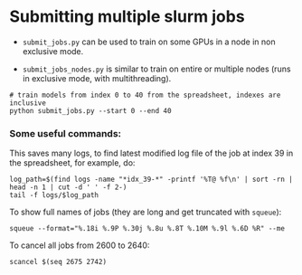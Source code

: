 # Submitting multiple slurm jobs
- `submit_jobs.py` can be used to train on some GPUs in a node in non exclusive mode.

- `submit_jobs_nodes.py` is similar to train on entire or multiple nodes (runs in exclusive mode, with multithreading).

```
# train models from index 0 to 40 from the spreadsheet, indexes are inclusive
python submit_jobs.py --start 0 --end 40
```
### Some useful commands:
This saves many logs, to find latest modified log file of the job at index 39 in the spreadsheet, for example, do:
```
log_path=$(find logs -name "*idx_39-*" -printf '%T@ %f\n' | sort -rn | head -n 1 | cut -d ' ' -f 2-)
tail -f logs/$log_path
```

To show full names of jobs (they are long and get truncated with `squeue`):
```
squeue --format="%.18i %.9P %.30j %.8u %.8T %.10M %.9l %.6D %R" --me
```

To cancel all jobs from 2600 to 2640:
```
scancel $(seq 2675 2742)
```
